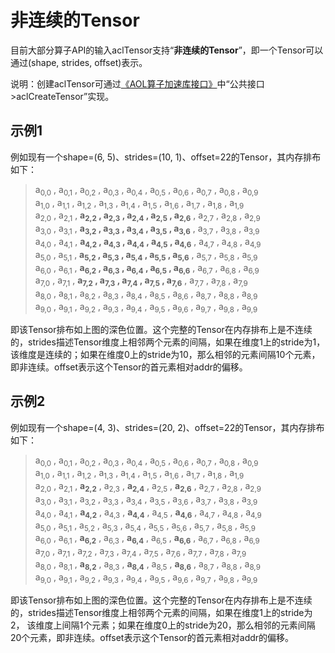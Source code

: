 # 非连续的Tensor
目前大部分算子API的输入aclTensor支持“**非连续的Tensor**”，即一个Tensor可以通过\(shape, strides, offset\)表示。

说明：创建aclTensor可通过[《AOL算子加速库接口》](https://hiascend.com/document/redirect/CannCommunityOplist)中“公共接口>aclCreateTensor”实现。

## 示例1

例如现有一个shape=\(6, 5\)、strides=\(10, 1\)、offset=22的Tensor，其内存排布如下：
> a<sub>0,0</sub> , a<sub>0,1</sub> , a<sub>0,2</sub> , a<sub>0,3</sub> , a<sub>0,4</sub> , a<sub>0,5</sub> , a<sub>0,6</sub> , a<sub>0,7</sub> , a<sub>0,8</sub> , a<sub>0,9</sub>  
> a<sub>1,0</sub> , a<sub>1,1</sub> , a<sub>1,2</sub> , a<sub>1,3</sub> , a<sub>1,4</sub> , a<sub>1,5</sub> , a<sub>1,6</sub> , a<sub>1,7</sub> , a<sub>1,8</sub> , a<sub>1,9</sub>  
> a<sub>2,0</sub> , a<sub>2,1</sub> , **a<sub>2,2</sub> , a<sub>2,3</sub> , a<sub>2,4</sub> , a<sub>2,5</sub> , a<sub>2,6</sub>** , a<sub>2,7</sub> , a<sub>2,8</sub> , a<sub>2,9</sub>  
> a<sub>3,0</sub> , a<sub>3,1</sub> , **a<sub>3,2</sub> , a<sub>3,3</sub> , a<sub>3,4</sub> , a<sub>3,5</sub> , a<sub>3,6</sub>** , a<sub>3,7</sub> , a<sub>3,8</sub> , a<sub>3,9</sub>  
> a<sub>4,0</sub> , a<sub>4,1</sub> , **a<sub>4,2</sub> , a<sub>4,3</sub> , a<sub>4,4</sub> , a<sub>4,5</sub> , a<sub>4,6</sub>** , a<sub>4,7</sub> , a<sub>4,8</sub> , a<sub>4,9</sub>  
> a<sub>5,0</sub> , a<sub>5,1</sub> , **a<sub>5,2</sub> , a<sub>5,3</sub> , a<sub>5,4</sub> , a<sub>5,5</sub> , a<sub>5,6</sub>** , a<sub>5,7</sub> , a<sub>5,8</sub> , a<sub>5,9</sub>  
> a<sub>6,0</sub> , a<sub>6,1</sub> , **a<sub>6,2</sub> , a<sub>6,3</sub> , a<sub>6,4</sub> , a<sub>6,5</sub> , a<sub>6,6</sub>** , a<sub>6,7</sub> , a<sub>6,8</sub> , a<sub>6,9</sub>  
> a<sub>7,0</sub> , a<sub>7,1</sub> , **a<sub>7,2</sub> , a<sub>7,3</sub> , a<sub>7,4</sub> , a<sub>7,5</sub> , a<sub>7,6</sub>** , a<sub>7,7</sub> , a<sub>7,8</sub> , a<sub>7,9</sub>  
> a<sub>8,0</sub> , a<sub>8,1</sub> , a<sub>8,2</sub> , a<sub>8,3</sub> , a<sub>8,4</sub> , a<sub>8,5</sub> , a<sub>8,6</sub> , a<sub>8,7</sub> , a<sub>8,8</sub> , a<sub>8,9</sub>  
> a<sub>9,0</sub> , a<sub>9,1</sub> , a<sub>9,2</sub> , a<sub>9,3</sub> , a<sub>9,4</sub> , a<sub>9,5</sub> , a<sub>9,6</sub> , a<sub>9,7</sub> , a<sub>9,8</sub> , a<sub>9,9</sub>  


即该Tensor排布如上图的深色位置。这个完整的Tensor在内存排布上是不连续的，strides描述Tensor维度上相邻两个元素的间隔，如果在维度1上的stride为1， 该维度是连续的；如果在维度0上的stride为10，那么相邻的元素间隔10个元素，即非连续。offset表示这个Tensor的首元素相对addr的偏移。

## 示例2

例如现有一个shape=\(4, 3\)、strides=\(20, 2\)、offset=22的Tensor，其内存排布如下：

> a<sub>0,0</sub> , a<sub>0,1</sub> , a<sub>0,2</sub> , a<sub>0,3</sub> , a<sub>0,4</sub> , a<sub>0,5</sub> , a<sub>0,6</sub> , a<sub>0,7</sub> , a<sub>0,8</sub> , a<sub>0,9</sub>  
> a<sub>1,0</sub> , a<sub>1,1</sub> , a<sub>1,2</sub> , a<sub>1,3</sub> , a<sub>1,4</sub> , a<sub>1,5</sub> , a<sub>1,6</sub> , a<sub>1,7</sub> , a<sub>1,8</sub> , a<sub>1,9</sub>  
> a<sub>2,0</sub> , a<sub>2,1</sub> , **a<sub>2,2</sub>** , a<sub>2,3</sub> , **a<sub>2,4</sub>** , a<sub>2,5</sub> , **a<sub>2,6</sub>** , a<sub>2,7</sub> , a<sub>2,8</sub> , a<sub>2,9</sub>  
> a<sub>3,0</sub> , a<sub>3,1</sub> , a<sub>3,2</sub> , a<sub>3,3</sub> , a<sub>3,4</sub> , a<sub>3,5</sub> , a<sub>3,6</sub> , a<sub>3,7</sub> , a<sub>3,8</sub> , a<sub>3,9</sub>  
> a<sub>4,0</sub> , a<sub>4,1</sub> , **a<sub>4,2</sub>** , a<sub>4,3</sub> , **a<sub>4,4</sub>** , a<sub>4,5</sub> , **a<sub>4,6</sub>** , a<sub>4,7</sub> , a<sub>4,8</sub> , a<sub>4,9</sub>  
> a<sub>5,0</sub> , a<sub>5,1</sub> , a<sub>5,2</sub> , a<sub>5,3</sub> , a<sub>5,4</sub> , a<sub>5,5</sub> , a<sub>5,6</sub> , a<sub>5,7</sub> , a<sub>5,8</sub> , a<sub>5,9</sub>  
> a<sub>6,0</sub> , a<sub>6,1</sub> , **a<sub>6,2</sub>** , a<sub>6,3</sub> , **a<sub>6,4</sub>** , a<sub>6,5</sub> , **a<sub>6,6</sub>** , a<sub>6,7</sub> , a<sub>6,8</sub> , a<sub>6,9</sub>  
> a<sub>7,0</sub> , a<sub>7,1</sub> , a<sub>7,2</sub> , a<sub>7,3</sub> , a<sub>7,4</sub> , a<sub>7,5</sub> , a<sub>7,6</sub> , a<sub>7,7</sub> , a<sub>7,8</sub> , a<sub>7,9</sub>  
> a<sub>8,0</sub> , a<sub>8,1</sub> , **a<sub>8,2</sub>** , a<sub>8,3</sub> , **a<sub>8,4</sub>** , a<sub>8,5</sub> , **a<sub>8,6</sub>** , a<sub>8,7</sub> , a<sub>8,8</sub> , a<sub>8,9</sub>  
> a<sub>9,0</sub> , a<sub>9,1</sub> , a<sub>9,2</sub> , a<sub>9,3</sub> , a<sub>9,4</sub> , a<sub>9,5</sub> , a<sub>9,6</sub> , a<sub>9,7</sub> , a<sub>9,8</sub> , a<sub>9,9</sub>  

即该Tensor排布如上图的深色位置。这个完整的Tensor在内存排布上是不连续的，strides描述Tensor维度上相邻两个元素的间隔，如果在维度1上的stride为2， 该维度上间隔1个元素；如果在维度0上的stride为20，那么相邻的元素间隔20个元素，即非连续。offset表示这个Tensor的首元素相对addr的偏移。